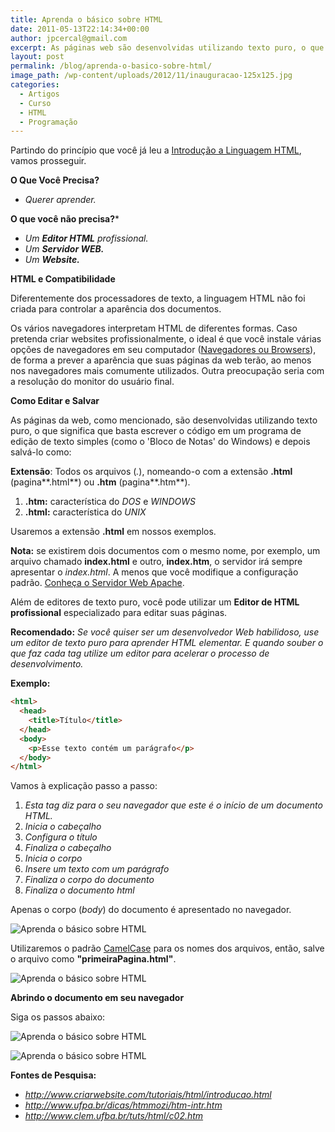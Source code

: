 ```yaml
---
title: Aprenda o básico sobre HTML
date: 2011-05-13T22:14:34+00:00
author: jpcercal@gmail.com
excerpt: As páginas web são desenvolvidas utilizando texto puro, o que significa que basta escrever o código em um programa de edição de texto simples. Aprenda HTML!
layout: post
permalink: /blog/aprenda-o-basico-sobre-html/
image_path: /wp-content/uploads/2012/11/inauguracao-125x125.jpg
categories:
  - Artigos
  - Curso
  - HTML
  - Programação
---
```


Partindo do princípio que você já leu a [Introdução a Linguagem HTML](http://sistemas.cekurte.com/2010/12/introducao-a-linguagem-html/), vamos prosseguir.

**O Que Você Precisa?**

* _Querer aprender._

**O que você não precisa?***

* _Um **Editor HTML** profissional._
* _Um **Servidor WEB.**_
* _Um **Website.**_

**HTML e Compatibilidade**

Diferentemente dos processadores de texto, a linguagem HTML não foi criada para controlar a aparência dos documentos.

Os vários navegadores interpretam HTML de diferentes formas. Caso pretenda criar websites profissionalmente, o ideal é que você instale várias opções de navegadores em seu computador ([Navegadores ou Browsers](http://sistemas.cekurte.com/blog/navegadores-ou-browsers/ "Navegadores ou Browsers")), de forma a prever a aparência que suas páginas da web terão, ao menos nos navegadores mais comumente utilizados. Outra preocupação seria com a resolução do monitor do usuário final.

**Como Editar e Salvar**

As páginas da web, como mencionado, são desenvolvidas utilizando texto puro, o que significa que basta escrever o código em um programa de edição de texto simples (como o 'Bloco de Notas' do Windows) e depois salvá-lo como:

**Extensão**: Todos os arquivos (*.*), nomeando-o com a extensão **.html** (pagina**.html**) ou **.htm** (pagina**.htm**).

1. **.htm:** característica do _DOS_ e _WINDOWS_
2. **.html:** característica do _UNIX_

Usaremos a extensão **.html** em nossos exemplos.

**Nota:** se existirem dois documentos com o mesmo nome, por exemplo, um arquivo chamado **index.html** e outro, **index.htm**, o servidor irá sempre apresentar o _index.html_. A menos que você modifique a configuração padrão. [Conheça o Servidor Web Apache](http://sistemas.cekurte.com/blog/instalando-servidor-web-apache-no-linux/ "Instalando o servidor web Apache no Linux").

Além de editores de texto puro, você pode utilizar um **Editor de HTML profissional** especializado para editar suas páginas.

**Recomendado:** _Se você quiser ser um desenvolvedor Web habilidoso, use um editor de texto puro para aprender HTML elementar. E quando souber o que faz cada tag utilize um editor para acelerar o processo de desenvolvimento._


**Exemplo:**

```html
<html>
  <head>
    <title>Título</title>
  </head>
  <body>
    <p>Esse texto contém um parágrafo</p>
  </body>
</html>
```

Vamos à explicação passo a passo:

1. _Esta tag diz para o seu navegador que este é o início de um documento HTML._
2. _Inicia o cabeçalho_
3. _Configura o título_
4. _Finaliza o cabeçalho_
5. _Inicia o corpo_
6. _Insere um texto com um parágrafo_
7. _Finaliza o corpo do documento_
8. _Finaliza o documento html_

Apenas o corpo (_body_) do documento é apresentado no navegador.

![Aprenda o básico sobre HTML](http://sistemas.cekurte.com/wp-content/uploads/2010/12/primeiraPagina.png "Exemplo utilizando as marcações HTML")

Utilizaremos o padrão [CamelCase](http://sistemas.cekurte.com/blog/o-padrao-camelcase/ "O Padrão CamelCase") para os nomes dos arquivos, então, salve o arquivo como **"primeiraPagina.html"**.

![Aprenda o básico sobre HTML](http://sistemas.cekurte.com/wp-content/uploads/2010/12/salvarDocumentoHtml.png "Salvar documento HTML com o Bloco de Notas")

**Abrindo o documento em seu navegador**

Siga os passos abaixo:

![Aprenda o básico sobre HTML](http://sistemas.cekurte.com/wp-content/uploads/2010/12/abrirDocumentoHtmlMozillaFirefoxMenu.png "Aprenda o básico sobre HTML")

![Aprenda o básico sobre HTML](http://sistemas.cekurte.com/wp-content/uploads/2010/12/abrirDocumentoHtmlMozillaFirefox.png "Aprenda o básico sobre HTML")

**Fontes de Pesquisa:**

* _http://www.criarwebsite.com/tutoriais/html/introducao.html_
* _http://www.ufpa.br/dicas/htmmozi/htm-intr.htm_
* _http://www.clem.ufba.br/tuts/html/c02.htm_
